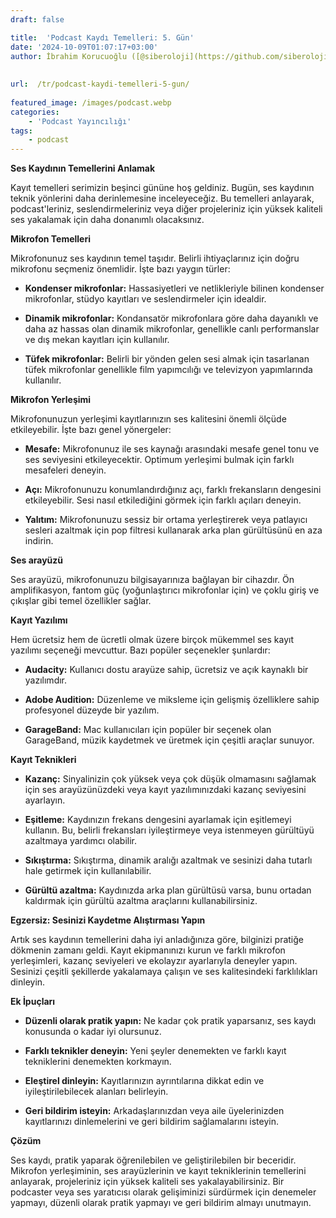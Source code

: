```yaml
---
draft: false

title:  'Podcast Kaydı Temelleri: 5. Gün'
date: '2024-10-09T01:07:17+03:00'
author: İbrahim Korucuoğlu ([@siberoloji](https://github.com/siberoloji))
 
 
url:  /tr/podcast-kaydi-temelleri-5-gun/
 
featured_image: /images/podcast.webp
categories:
    - 'Podcast Yayıncılığı'
tags:
    - podcast
---
```



**Ses Kaydının Temellerini Anlamak**



Kayıt temelleri serimizin beşinci gününe hoş geldiniz. Bugün, ses kaydının teknik yönlerini daha derinlemesine inceleyeceğiz. Bu temelleri anlayarak, podcast'leriniz, seslendirmeleriniz veya diğer projeleriniz için yüksek kaliteli ses yakalamak için daha donanımlı olacaksınız.



**Mikrofon Temelleri**



Mikrofonunuz ses kaydının temel taşıdır. Belirli ihtiyaçlarınız için doğru mikrofonu seçmeniz önemlidir. İşte bazı yaygın türler:


* **Kondenser mikrofonlar:**  Hassasiyetleri ve netlikleriyle bilinen kondenser mikrofonlar, stüdyo kayıtları ve seslendirmeler için idealdir.

* **Dinamik mikrofonlar:**  Kondansatör mikrofonlara göre daha dayanıklı ve daha az hassas olan dinamik mikrofonlar, genellikle canlı performanslar ve dış mekan kayıtları için kullanılır.

* **Tüfek mikrofonlar:**  Belirli bir yönden gelen sesi almak için tasarlanan tüfek mikrofonlar genellikle film yapımcılığı ve televizyon yapımlarında kullanılır.




**Mikrofon Yerleşimi**



Mikrofonunuzun yerleşimi kayıtlarınızın ses kalitesini önemli ölçüde etkileyebilir. İşte bazı genel yönergeler:


* **Mesafe:**  Mikrofonunuz ile ses kaynağı arasındaki mesafe genel tonu ve ses seviyesini etkileyecektir. Optimum yerleşimi bulmak için farklı mesafeleri deneyin.

* **Açı:**  Mikrofonunuzu konumlandırdığınız açı, farklı frekansların dengesini etkileyebilir. Sesi nasıl etkilediğini görmek için farklı açıları deneyin.

* **Yalıtım:**  Mikrofonunuzu sessiz bir ortama yerleştirerek veya patlayıcı sesleri azaltmak için pop filtresi kullanarak arka plan gürültüsünü en aza indirin.




**Ses arayüzü**



Ses arayüzü, mikrofonunuzu bilgisayarınıza bağlayan bir cihazdır. Ön amplifikasyon, fantom güç (yoğunlaştırıcı mikrofonlar için) ve çoklu giriş ve çıkışlar gibi temel özellikler sağlar.



**Kayıt  Yazılımı**



Hem ücretsiz hem de ücretli olmak üzere birçok mükemmel ses kayıt yazılımı seçeneği mevcuttur. Bazı popüler seçenekler şunlardır:


* **Audacity:**  Kullanıcı dostu arayüze sahip, ücretsiz ve açık kaynaklı bir yazılımdır.

* **Adobe Audition:**  Düzenleme ve miksleme için gelişmiş özelliklere sahip profesyonel düzeyde bir yazılım.

* **GarageBand:**  Mac kullanıcıları için popüler bir seçenek olan GarageBand, müzik kaydetmek ve üretmek için çeşitli araçlar sunuyor.




**Kayıt Teknikleri**


* **Kazanç:**  Sinyalinizin çok yüksek veya çok düşük olmamasını sağlamak için ses arayüzünüzdeki veya kayıt yazılımınızdaki kazanç seviyesini ayarlayın.

* **Eşitleme:**  Kaydınızın frekans dengesini ayarlamak için eşitlemeyi kullanın. Bu, belirli frekansları iyileştirmeye veya istenmeyen gürültüyü azaltmaya yardımcı olabilir.

* **Sıkıştırma:**  Sıkıştırma, dinamik aralığı azaltmak ve sesinizi daha tutarlı hale getirmek için kullanılabilir.

* **Gürültü azaltma:**  Kaydınızda arka plan gürültüsü varsa, bunu ortadan kaldırmak için gürültü azaltma araçlarını kullanabilirsiniz.




**Egzersiz: Sesinizi Kaydetme Alıştırması Yapın**



Artık ses kaydının temellerini daha iyi anladığınıza göre, bilginizi pratiğe dökmenin zamanı geldi. Kayıt ekipmanınızı kurun ve farklı mikrofon yerleşimleri, kazanç seviyeleri ve ekolayzır ayarlarıyla deneyler yapın. Sesinizi çeşitli şekillerde yakalamaya çalışın ve ses kalitesindeki farklılıkları dinleyin.



**Ek İpuçları**


* **Düzenli olarak pratik yapın:**  Ne kadar çok pratik yaparsanız, ses kaydı konusunda o kadar iyi olursunuz.

* **Farklı teknikler deneyin:**  Yeni şeyler denemekten ve farklı kayıt tekniklerini denemekten korkmayın.

* **Eleştirel dinleyin:**  Kayıtlarınızın ayrıntılarına dikkat edin ve iyileştirilebilecek alanları belirleyin.

* **Geri bildirim isteyin:**  Arkadaşlarınızdan veya aile üyelerinizden kayıtlarınızı dinlemelerini ve geri bildirim sağlamalarını isteyin.




**Çözüm**



Ses kaydı, pratik yaparak öğrenilebilen ve geliştirilebilen bir beceridir. Mikrofon yerleşiminin, ses arayüzlerinin ve kayıt tekniklerinin temellerini anlayarak, projeleriniz için yüksek kaliteli ses yakalayabilirsiniz. Bir podcaster veya ses yaratıcısı olarak gelişiminizi sürdürmek için denemeler yapmayı, düzenli olarak pratik yapmayı ve geri bildirim almayı unutmayın.
